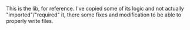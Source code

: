This is the lib, for reference. I've copied some of its logic and not actually "imported"/"required" it, there some fixes and modification to be able to properly write files.